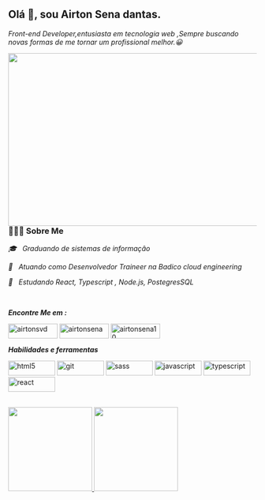 ## Olá 👋, sou Airton Sena dantas.

_Front-end Developer,entusiasta em tecnologia web ,Sempre buscando novas formas de me tornar um profissional
melhor.😀_

<img align="right" height="350" width="610" src="https://airtonfolio.vercel.app/images/home.png" />


### 👨🏻‍💻 Sobre Me 



 _🎓 &nbsp; Graduando de sistemas de informaçâo_

_💼 &nbsp; Atuando como Desenvolvedor Traineer na Badico cloud engineering_

_🌱 &nbsp; Estudando  React, Typescript , Node.js, PostegresSQL_




 </br>

_**Encontre Me em :**_

<p align="left">
   
<a href="https://twitter.com/airtonsvd" target="blank"><img align="center" src="https://img.shields.io/badge/Twitter-1DA1F2?style=for-the-badge&logo=twitter&logoColor=white" alt="airtonsvd" height="30" width="100" /></a>
<a href="https://www.linkedin.com/in/airtonsena/" target="blank"><img align="center" src="https://img.shields.io/badge/LinkedIn-0077B5?style=for-the-badge&logo=linkedin&logoColor=white" alt="airtonsena" height="30" width="100" /></a>
<a href="https://www.instagram.com/airtonsena10/" target="blank"><img align="center" src="https://img.shields.io/badge/Instagram-E4405F?style=for-the-badge&logo=instagram&logoColor=white" alt="airtonsena10" height="30" width="100" /></a>
</p>

_**Habilidades e ferramentas**_

<p align="left">
<img src="https://img.shields.io/badge/HTML5-E34F26?style=for-the-badge&logo=html5&logoColor=white" alt="html5" width="95" height="30"/> 
<img src="https://img.shields.io/badge/Sass-CC6699?style=for-the-badge&logo=sass&logoColor=white" alt="git" width="95" height="30"/> 
  <img src="https://img.shields.io/badge/Git-E34F26?style=for-the-badge&logo=git&logoColor=white" alt="sass" width="95" height="30"/> 
<img src="https://img.shields.io/badge/JavaScript-323330?style=for-the-badge&logo=javascript&logoColor=F7DF1E" alt="javascript" width="95" height="30"/> 
<img src="https://img.shields.io/badge/TypeScript-007ACC?style=for-the-badge&logo=typescript&logoColor=white" alt="typescript" width="95" height="30"/> 
  <img src="https://img.shields.io/badge/React-20232A?style=for-the-badge&logo=react&logoColor=61DAFB" alt="react" width="95" height="30"/> 
<div>
  <br/>
  
  <a href="https://www.linkedin.com/in/airtonsena/">
  <img height="170em" src="https://github-readme-stats.vercel.app/api?username=airtonsena10&show_icons=true&theme=nord&include_all_commits=true&count_private=true" />
    
  <img height="170em" src="https://github-readme-stats.vercel.app/api/top-langs/?username=airtonsena10&layout=compact&langs_count=16&theme=nord"/>
</div>
 

  



